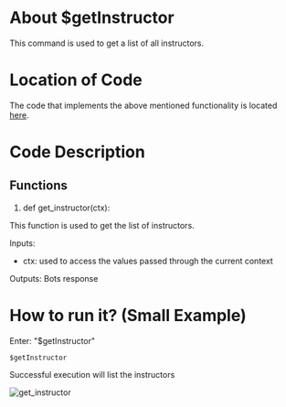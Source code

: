 # About $getInstructor
This command is used to get a list of all instructors.

# Location of Code
The code that implements the above mentioned functionality is located [here](../cogs/instructor.py).

# Code Description
## Functions

1. def get_instructor(ctx):

This function is used to get the list of instructors. 

Inputs:

- ctx: used to access the values passed through the current context
         

Outputs: Bots response

# How to run it? (Small Example)
Enter: "$getInstructor"
```
$getInstructor
```
Successful execution will list the instructors

![get_instructor](./get_instructor.png)
